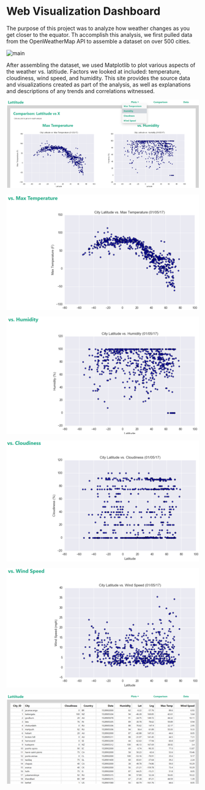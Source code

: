 # Web Visualization Dashboard

The purpose of this project was to analyze how weather changes as you get closer to the equator. Th accomplish this analysis, we first pulled data from the OpenWeatherMap API to assemble a dataset on over 500 cities.

![main](Images/main.png)

After assembling the dataset, we used Matplotlib to plot various aspects of the weather vs. latitiude. Factors we looked at included: temperature, cloudiness, wind speed, and humidity. This site provides the source data and visualizations created as part of the analysis, as well as explanations and descriptions of any trends and correlations witnessed.

![enter image description here](Images/comparison.png)

![enter image description here](Images/maxtemperature.png)

![enter image description here](Images/humidity.png)

![enter image description here](Images/cloudiness.png)

![enter image description here](Images/windspeed.png)

![enter image description here](Images/data.png)
